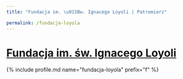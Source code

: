 ```yaml
---
title: "Fundacja im. \u015Bw. Ignacego Loyoli | Patromierz"

permalink: /fundacja-loyola
---
```


# [Fundacja im. św. Ignacego Loyoli](https://patronite.pl/fundacja-loyola)

{% include profile.md name="fundacja-loyola" prefix="f" %}

